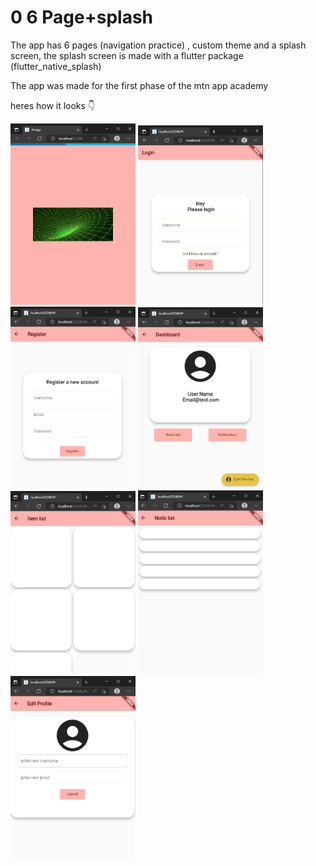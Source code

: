 # 0 6 Page+splash

The app has 6 pages (navigation practice) , custom theme and a splash screen, the splash screen
is made with a flutter package (flutter_native_splash)

The app was made for the first phase of the mtn app academy

heres how it looks 👇

<p float="left">
  <img src="https://github.com/more-mr/Flutter-Practice/blob/master/0%206%20Page%2Bsplash/programImgs/programImg1.png" width="200"/>
  <img src="https://github.com/more-mr/Flutter-Practice/blob/master/0%206%20Page%2Bsplash/programImgs/programImg2.png" width="200"/>
  <img src="https://github.com/more-mr/Flutter-Practice/blob/master/0%206%20Page%2Bsplash/programImgs/programImg3.png" width="200"/>
  <img src="https://github.com/more-mr/Flutter-Practice/blob/master/0%206%20Page%2Bsplash/programImgs/programImg4.png" width="200"/>
  <img src="https://github.com/more-mr/Flutter-Practice/blob/master/0%206%20Page%2Bsplash/programImgs/programImg5.png" width="200"/>
  <img src="https://github.com/more-mr/Flutter-Practice/blob/master/0%206%20Page%2Bsplash/programImgs/programImg6.png" width="200"/>
  <img src="https://github.com/more-mr/Flutter-Practice/blob/master/0%206%20Page%2Bsplash/programImgs/programImg7.png" width="200"/>
</p>
